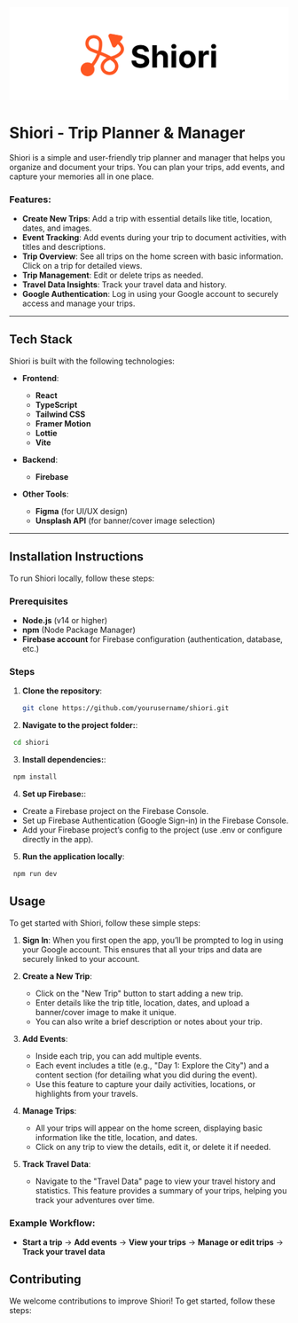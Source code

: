 ![Shiori Banner Image](/public/shiori-banner.jpg)

# Shiori - Trip Planner & Manager

Shiori is a simple and user-friendly trip planner and manager that helps you organize and document your trips. You can plan your trips, add events, and capture your memories all in one place.

### Features:

- **Create New Trips**: Add a trip with essential details like title, location, dates, and images.
- **Event Tracking**: Add events during your trip to document activities, with titles and descriptions.
- **Trip Overview**: See all trips on the home screen with basic information. Click on a trip for detailed views.
- **Trip Management**: Edit or delete trips as needed.
- **Travel Data Insights**: Track your travel data and history.
- **Google Authentication**: Log in using your Google account to securely access and manage your trips.

---

## Tech Stack

Shiori is built with the following technologies:

- **Frontend**:

  - **React**
  - **TypeScript**
  - **Tailwind CSS**
  - **Framer Motion**
  - **Lottie**
  - **Vite**

- **Backend**:

  - **Firebase**

- **Other Tools**:
  - **Figma** (for UI/UX design)
  - **Unsplash API** (for banner/cover image selection)

---

## Installation Instructions

To run Shiori locally, follow these steps:

### Prerequisites

- **Node.js** (v14 or higher)
- **npm** (Node Package Manager)
- **Firebase account** for Firebase configuration (authentication, database, etc.)

### Steps

1. **Clone the repository**:
   ```bash
   git clone https://github.com/yourusername/shiori.git
   ```
2. **Navigate to the project folder:**:

```bash
 cd shiori
```

3. **Install dependencies:**:

```bash
 npm install
```

4. **Set up Firebase:**:

- Create a Firebase project on the Firebase Console.
- Set up Firebase Authentication (Google Sign-in) in the Firebase Console.
- Add your Firebase project’s config to the project (use .env or configure directly in the app).

5. **Run the application locally**:

```bash
 npm run dev
```

## Usage

To get started with Shiori, follow these simple steps:

1. **Sign In**: When you first open the app, you’ll be prompted to log in using your Google account. This ensures that all your trips and data are securely linked to your account.

2. **Create a New Trip**:

   - Click on the "New Trip" button to start adding a new trip.
   - Enter details like the trip title, location, dates, and upload a banner/cover image to make it unique.
   - You can also write a brief description or notes about your trip.

3. **Add Events**:

   - Inside each trip, you can add multiple events.
   - Each event includes a title (e.g., "Day 1: Explore the City") and a content section (for detailing what you did during the event).
   - Use this feature to capture your daily activities, locations, or highlights from your travels.

4. **Manage Trips**:

   - All your trips will appear on the home screen, displaying basic information like the title, location, and dates.
   - Click on any trip to view the details, edit it, or delete it if needed.

5. **Track Travel Data**:
   - Navigate to the "Travel Data" page to view your travel history and statistics. This feature provides a summary of your trips, helping you track your adventures over time.

### Example Workflow:

- **Start a trip** → **Add events** → **View your trips** → **Manage or edit trips** → **Track your travel data**

## Contributing

We welcome contributions to improve Shiori! To get started, follow these steps:
